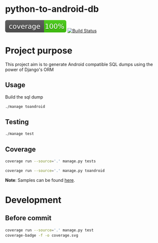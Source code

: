 # python-to-android-db

![Coverage](coverage.svg)
[![Build Status](https://travis-ci.org/gnud/python-to-android-db.svg?branch=master)](https://travis-ci.org/gnud/python-to-android-db)


# Project purpose
This project aim is to generate Android compatible SQL dumps using the power of Django's ORM

## Usage

Build the sql dump

```bash
./manage toandroid
```

## Testing

```bash
./manage test
```

## Coverage

```bash
coverage run --source='.' manage.py tests
```

```bash
coverage run --source='.' manage.py toandroid
```


**Note**:
Samples can be found [here](docs/models.md).


# Development
## Before commit

```bash
coverage run --source='.' manage.py test
coverage-badge -f -o coverage.svg
```
